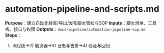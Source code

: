 # automation-pipeline-and-scripts.md

**Purpose**：建立自动化检查/导出/发布脚本管线与SOP
**Inputs**：脚本清单、工具栈、接口与权限
**Outputs**：`docs/pipeline/automation-pipeline-sop.md`
**Steps**：

1. 流程图→2) 触发器→3) 日志与告警→4) 验证与回归

